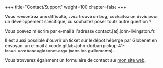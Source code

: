 +++
title="Contact/Support"
weight=100
chapter=false
+++

Vous rencontrez une difficulté, avez trouvé un bug, souhaitez un devis pour
un développement spécifique, ou souhaitez poser toute autre question ?

Vous pouvez m'écrire par e-mail à l'adresse contact.[at].john-livingston.fr.

Il est aussi possible d'ouvrir un ticket sur le dépot hébergé par Globenet
en envoyant un e-mail à «code.gitlab+john-dolibarrpickup-41-issue-»arobase«globenet.org» (sans les guillements).

Vous trouverez également un formulaire de contact sur [mon site web](https://www.john-livingston.fr).
